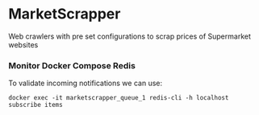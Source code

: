 # MarketScrapper
Web crawlers with pre set configurations to scrap prices of Supermarket websites


### Monitor Docker Compose Redis
To validate incoming notifications we can use:
```shell
docker exec -it marketscrapper_queue_1 redis-cli -h localhost subscribe items
```